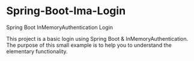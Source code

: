 # Spring-Boot-Ima-Login
Spring Boot InMemoryAuthentication Login

This project is a basic login using Spring Boot & InMemoryAuthentication.
The purpose of this small example is to help you to understand the elementary functionality.

